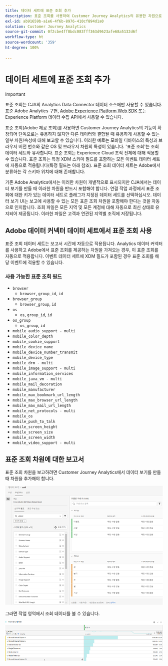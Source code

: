 ```yaml
---
title: 데이터 세트에 표준 조회 추가
description: 표준 조회를 사용하여 Customer Journey Analytics의 유용한 차원으로 보고를 보완할 수 있습니다.
exl-id: ab91659b-a1e6-4f6b-8976-410cf894d1a0
solution: Customer Journey Analytics
source-git-commit: 0f2cbe4ff8bdc083fff363d9623afe68a5132d6f
workflow-type: ht
source-wordcount: '359'
ht-degree: 100%

---
```


# 데이터 세트에 표준 조회 추가

>[!IMPORTANT]
>표준 조회는 CJA의 Analytics Data Connector 데이터 소스에만 사용할 수 있습니다. 표준 Adobe Analytics 구현, [Adobe Experience Platform Web SDK](https://experienceleague.adobe.com/docs/experience-platform/edge/home.html) 또는 Experience Platform 데이터 수집 API에서 사용할 수 있습니다.

표준 조회(Adobe 제공 조회)를 사용하면 Customer Journey Analytics의 기능이 확장되어 단독으로는 유용하지 않지만 다른 데이터와 결합될 때 유용하게 사용할 수 있는 일부 차원/속성에 대해 보고할 수 있습니다. 이러한 예로는 모바일 디바이스의 특성과 브라우저 버전 번호와 같은 OS 및 브라우저 차원의 특성이 있습니다. &#39;표준 조회&#39;는 조회 데이터 세트와 유사합니다. 표준 조회는 Experience Cloud 조직 전체에 대해 적용할 수 있습니다. 표준 조회는 특정 XDM 스키마 필드를 포함하는 모든 이벤트 데이터 세트에 자동으로 적용됩니다(특정 필드는 아래 참조). 표준 조회 데이터 세트는 Adobe에서 분류하는 각 스키마 위치에 대해 존재합니다.

기존 Adobe Analytics에서는 이러한 차원이 개별적으로 표시되지만 CJA에서는 데이터 보기를 만들 때 이러한 차원을 반드시 포함해야 합니다. 연결 작업 과정에서 표준 조회에 대한 키가 있는 데이터 세트로 플래그가 지정된 데이터 세트를 선택하십시오. 데이터 보기 UI는 보고에 사용할 수 있는 모든 표준 조회 차원을 포함해야 한다는 것을 자동으로 인지합니다. 조회 파일은 모든 지역 및 모든 계정에 대해 자동으로 최신 상태로 유지되어 제공됩니다. 이러한 파일은 고객과 연관된 지역별 조직에 저장됩니다.

## Adobe 데이터 커넥터 데이터 세트에서 표준 조회 사용

표준 조회 데이터 세트는 보고서 시간에 자동으로 적용됩니다. Analytics 데이터 커넥터를 사용하고 Adobe에서 표준 조회를 제공하는 차원을 가져오는 경우, 이 표준 조회를 자동으로 적용합니다. 이벤트 데이터 세트에 XDM 필드가 포함된 경우 표준 조회를 해당 이벤트에 적용할 수 있습니다.

<!--
### Specific IDs that need to be populated

The following IDs need to be populated in the specific XDM mixins for this functionality to work:

* Environment Details Mixin – device/typeID value populated - Must match Device Atlas IDs and will populate device data.
* Adobe Analytics ExperienceEvent Template Mixin or Adobe Analytics ExperienceEvent Full Extension Mixin with analytics/environment/browserIDStr and analytics/environment/operatingSystemIDStr. Both must match the Adobe IDs and  populate browser and OS data, respectively.

You need these mixins with the three IDs populated (device/typeID, environment/browserIDStr, and environment/operatingSystemIDStr). The lookup dimensions will then be pulled automatically by CJA and will be available in the Data View.

The catch here is that they can only populate those IDs today if they have a direct relationship with Device Atlas. They are Device Atlas IDs, and they provide an API to allow a customer to look them up. This is a significant hurdle, and we may just want to take the reference to this capability out of the product documentation until we have a productized way to expose the Device Atlas ID lookup functionality.
-->

### 사용 가능한 표준 조회 필드

* `browser`
   * `browser`, `group_id`, `id`
* `browser_group`
   * `browser_group`, `id`
* `os`
   * `os`, `group_id`, `id`
* `os_group`
   * `os_group`, `id`
* `mobile_audio_support - multi`
* `mobile_color_depth`
* `mobile_cookie_support`
* `mobile_device_name`
* `mobile_device_number_transmit`
* `mobile_device_type`
* `mobile_drm - multi`
* `mobile_image_support - multi`
* `mobile_information_services`
* `mobile_java_vm - multi`
* `mobile_mail_decoration`
* `mobile_manufacturer`
* `mobile_max_bookmark_url_length`
* `mobile_max_browser_url_length`
* `mobile_max_mail_url_length`
* `mobile_net_protocols - multi`
* `mobile_os`
* `mobile_push_to_talk`
* `mobile_screen_height`
* `mobile_screen_size`
* `mobile_screen_width`
* `mobile_video_support - multi`

## 표준 조회 차원에 대한 보고서

표준 조회 차원을 보고하려면 Customer Journey Analytics에서 데이터 보기를 만들 때 차원을 추가해야 합니다.

![](assets/global-lookup.png)

그러면 작업 영역에서 조회 데이터를 볼 수 있습니다.

![](assets/gl-reporting.png)
